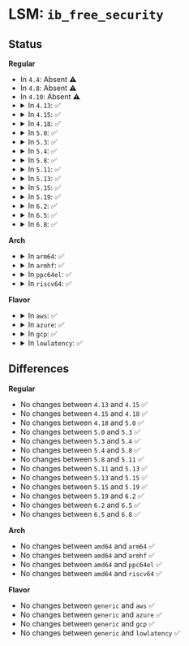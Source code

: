 # LSM: <code>ib_free_security</code>

## Status
<b>Regular</b>
<ul>
<li>
In <code>4.4</code>: Absent ⚠️
</li>
<li>
In <code>4.8</code>: Absent ⚠️
</li>
<li>
In <code>4.10</code>: Absent ⚠️
</li>
<li>
<details>
<summary>In <code>4.13</code>: ✅</summary>

```c
void security_ib_free_security(void *sec);
```
</details>
</li>
<li>
<details>
<summary>In <code>4.15</code>: ✅</summary>

```c
void security_ib_free_security(void *sec);
```
</details>
</li>
<li>
<details>
<summary>In <code>4.18</code>: ✅</summary>

```c
void security_ib_free_security(void *sec);
```
</details>
</li>
<li>
<details>
<summary>In <code>5.0</code>: ✅</summary>

```c
void security_ib_free_security(void *sec);
```
</details>
</li>
<li>
<details>
<summary>In <code>5.3</code>: ✅</summary>

```c
void security_ib_free_security(void *sec);
```
</details>
</li>
<li>
<details>
<summary>In <code>5.4</code>: ✅</summary>

```c
void security_ib_free_security(void *sec);
```
</details>
</li>
<li>
<details>
<summary>In <code>5.8</code>: ✅</summary>

```c
void security_ib_free_security(void *sec);
```
</details>
</li>
<li>
<details>
<summary>In <code>5.11</code>: ✅</summary>

```c
void security_ib_free_security(void *sec);
```
</details>
</li>
<li>
<details>
<summary>In <code>5.13</code>: ✅</summary>

```c
void security_ib_free_security(void *sec);
```
</details>
</li>
<li>
<details>
<summary>In <code>5.15</code>: ✅</summary>

```c
void security_ib_free_security(void *sec);
```
</details>
</li>
<li>
<details>
<summary>In <code>5.19</code>: ✅</summary>

```c
void security_ib_free_security(void *sec);
```
</details>
</li>
<li>
<details>
<summary>In <code>6.2</code>: ✅</summary>

```c
void security_ib_free_security(void *sec);
```
</details>
</li>
<li>
<details>
<summary>In <code>6.5</code>: ✅</summary>

```c
void security_ib_free_security(void *sec);
```
</details>
</li>
<li>
<details>
<summary>In <code>6.8</code>: ✅</summary>

```c
void security_ib_free_security(void *sec);
```
</details>
</li>
</ul>
<b>Arch</b>
<ul>
<li>
<details>
<summary>In <code>arm64</code>: ✅</summary>

```c
void security_ib_free_security(void *sec);
```
</details>
</li>
<li>
<details>
<summary>In <code>armhf</code>: ✅</summary>

```c
void security_ib_free_security(void *sec);
```
</details>
</li>
<li>
<details>
<summary>In <code>ppc64el</code>: ✅</summary>

```c
void security_ib_free_security(void *sec);
```
</details>
</li>
<li>
<details>
<summary>In <code>riscv64</code>: ✅</summary>

```c
void security_ib_free_security(void *sec);
```
</details>
</li>
</ul>
<b>Flavor</b>
<ul>
<li>
<details>
<summary>In <code>aws</code>: ✅</summary>

```c
void security_ib_free_security(void *sec);
```
</details>
</li>
<li>
<details>
<summary>In <code>azure</code>: ✅</summary>

```c
void security_ib_free_security(void *sec);
```
</details>
</li>
<li>
<details>
<summary>In <code>gcp</code>: ✅</summary>

```c
void security_ib_free_security(void *sec);
```
</details>
</li>
<li>
<details>
<summary>In <code>lowlatency</code>: ✅</summary>

```c
void security_ib_free_security(void *sec);
```
</details>
</li>
</ul>

## Differences
<b>Regular</b>
<ul>
<li>
No changes between <code>4.13</code> and <code>4.15</code> ✅
</li>
<li>
No changes between <code>4.15</code> and <code>4.18</code> ✅
</li>
<li>
No changes between <code>4.18</code> and <code>5.0</code> ✅
</li>
<li>
No changes between <code>5.0</code> and <code>5.3</code> ✅
</li>
<li>
No changes between <code>5.3</code> and <code>5.4</code> ✅
</li>
<li>
No changes between <code>5.4</code> and <code>5.8</code> ✅
</li>
<li>
No changes between <code>5.8</code> and <code>5.11</code> ✅
</li>
<li>
No changes between <code>5.11</code> and <code>5.13</code> ✅
</li>
<li>
No changes between <code>5.13</code> and <code>5.15</code> ✅
</li>
<li>
No changes between <code>5.15</code> and <code>5.19</code> ✅
</li>
<li>
No changes between <code>5.19</code> and <code>6.2</code> ✅
</li>
<li>
No changes between <code>6.2</code> and <code>6.5</code> ✅
</li>
<li>
No changes between <code>6.5</code> and <code>6.8</code> ✅
</li>
</ul>
<b>Arch</b>
<ul>
<li>
No changes between <code>amd64</code> and <code>arm64</code> ✅
</li>
<li>
No changes between <code>amd64</code> and <code>armhf</code> ✅
</li>
<li>
No changes between <code>amd64</code> and <code>ppc64el</code> ✅
</li>
<li>
No changes between <code>amd64</code> and <code>riscv64</code> ✅
</li>
</ul>
<b>Flavor</b>
<ul>
<li>
No changes between <code>generic</code> and <code>aws</code> ✅
</li>
<li>
No changes between <code>generic</code> and <code>azure</code> ✅
</li>
<li>
No changes between <code>generic</code> and <code>gcp</code> ✅
</li>
<li>
No changes between <code>generic</code> and <code>lowlatency</code> ✅
</li>
</ul>
